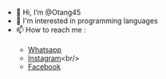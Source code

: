- 👋 Hi, I’m @Otang45
- 👀 I'm interested in programming languages
- 📫 How to reach me :<br/><br/>
  - [Whatsapp](https://wa.me/6285774281913)<br/>
  - [Instagram](https://www.instagram.com/dikiotang_)<br/>
  - [Facebook](https://www.facebook.com/profile.php?id=100010428010043)<br/>

